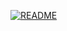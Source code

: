 [![README](https://img.shields.io/badge/readme-pt_br-green?style=for-the-badge)](https://github.com/vitork15)
